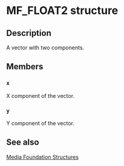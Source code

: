 # MF_FLOAT2 structure

## Description

A vector with two components.

## Members

### `x`

X component of the vector.

### `y`

Y component of the vector.

## See also

[Media Foundation Structures](https://learn.microsoft.com/windows/desktop/medfound/media-foundation-structures)